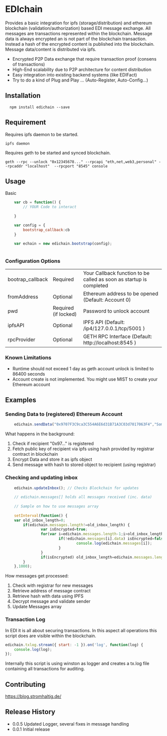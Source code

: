EDIchain
=========

Provides a basic integration for ipfs (storage/distribution) and ethereum blockchain (validation/authorization) based EDI message exchange. All messages are transactions represented within the blockchain. Message data is always encrypted an is not part of the blockchain transaction. Instead a hash of the encrypted content is published into the blockchain. Message data/content is distributed via ipfs. 

- Encrypted P2P Data exchange that require transaction proof (consens of transactions)
- High-End scalability due to P2P architecture for content distribution
- Easy integration into existing backend systems (like EDIFact)
- Try to do a kind of Plug and Play ... (Auto-Register, Auto-Config...)


## Installation
```
  npm install edichain --save
```
## Requirement

Requires ipfs daemon to be started.  

```
ipfs daemon
```
 
Requires geth to be started and synced blockchain.

```
geth --rpc --unlock "0x12345678..." --rpcapi "eth,net,web3,personal" --rpcaddr "localhost"  --rpcport "8545" console  
```
 
## Usage

Basic
```javascript
	var cb = function() {				
		// YOUR Code to interact 			
		
	}

	var config = {
		bootstrap_callback:cb	
	}
	
	var echain = new edichain.bootstrap(config);	
			
``` 
### Configuration Options
<table>
	<tr><td>bootrap_callback</td><td>Required</td><td>Your Callback function to be called as soon as startup is completed</td></tr>
	<tr><td>fromAddress</td><td>Optional</td><td>Ethereum address to be opened (Default: Account 0)</td></tr>
	<tr><td>pwd</td><td>Required (if locked)</td><td>Password to unlock account</td></tr>
	<tr><td>ipfsAPI</td><td>Optional</td><td>IPFS API (Default: /ip4/127.0.0.1/tcp/5001 )</td></tr>
	<tr><td>rpcProvider</td><td>Optional</td><td>GETH RPC Interface (Default: http://localhost:8545 )</td></tr>	
</table>

### Known Limitations 
- Runtime should not exceed 1 day as geth account unlock is limited to 86400 seconds
- Account create is not implemented. You might use MIST to create your Ethereum account

## Examples

### Sending Data to (registered) Ethereum Account 

```javascript
	edichain.sendData("0x9707F3C9ca3C554A6E6d31B71A3C03d7017063F4","Some Data you like to send to me :)");
``` 
	
What happens in the background:

1.  Check if recipient "0x97..." is registered
2.  Fetch public key of recipient via ipfs using hash provided by registrar contract in blockchain
3.  Encrypt Data and store it as ipfs object
4.  Send message with hash to stored object to recipient (using registrar)

### Checking and updating inbox

```javascript
	edichain.updateInbox(); // Checks Blockchain for updates
	
	// edichain.messages[] holds all messages received (inc. data)
	
	// Sample on how to use messages array
	
	setInterval(function() {
	var old_inbox_length=0;
		if(edichain.messages.length!=old_inbox_length) {
				var isEncrypted=true;
				for(var i=edichain.messages.length-1;i>old_inbox_length-1;i--) {
						if(!edichain.messages[i].data) isEncrypted=false; else {
								console.log(edichain.messages[i]);
						}
				}
				if(isEncrypted) old_inbox_length=edichain.messages.length;
		}
	},1000);
``` 

How messages get processed:

1.  Check with registrar for new messages
2.  Retrieve address of message contract
3.  Retrieve hash with data using IPFS
4.  Decrypt message and validate sender
5.  Update Messages array

### Transaction Log

In EDI it is all about securing transactions. In this aspect all operations this script does are visible within the blockchain. 

```javascript
edichain.txlog.stream({ start: -1 }).on('log', function(log) {
    console.log(log);
});
```

Internally this script is using winston as logger and creates a tx.log file containing all transactions for auditing.

## Contributing
https://blog.stromhaltig.de/ 

## Release History
* 0.0.5 Updated Logger, several fixes in message handling
* 0.0.1 Initial release
